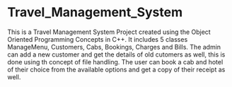 # Travel_Management_System
This is a Travel Management System Project created using the Object Oriented Programming Concepts in C++.
It includes 5 classes ManageMenu, Customers, Cabs, Bookings, Charges and Bills.
The admin can add a new customer and get the details of old cutomers as well, this is done using th concept of file handling.
The user can book a cab and hotel of their choice from the available options and get a copy of their receipt as well. 
